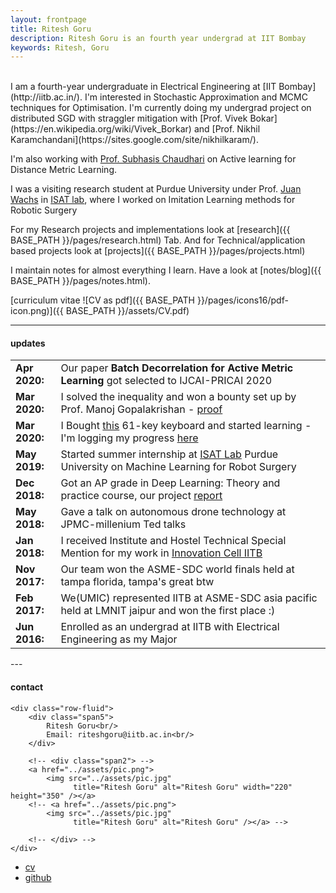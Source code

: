 ```yaml
---
layout: frontpage
title: Ritesh Goru
description: Ritesh Goru is an fourth year undergrad at IIT Bombay
keywords: Ritesh, Goru
---
```

<br>
I am a fourth-year undergraduate in Electrical Engineering at [IIT Bombay](http://iitb.ac.in/). I'm interested in Stochastic Approximation and MCMC techniques for Optimisation. I'm currently doing my undergrad project on distributed SGD with straggler mitigation with [Prof. Vivek Bokar](https://en.wikipedia.org/wiki/Vivek_Borkar) and [Prof. Nikhil Karamchandani](https://sites.google.com/site/nikhilkaram/). 

I'm also working with [Prof. Subhasis Chaudhari](https://en.wikipedia.org/wiki/Subhasis_Chaudhuri) on Active learning for Distance Metric Learning.

I was a visiting research student at Purdue University under Prof. [Juan Wachs](https://web.ics.purdue.edu/~jpwachs/) in [ISAT lab](https://engineering.purdue.edu/isat/), where I worked on Imitation Learning methods for Robotic Surgery

For my Research projects and implementations look at [research]({{ BASE_PATH }}/pages/research.html) Tab. And for Technical/application based projects look at [projects]({{ BASE_PATH }}/pages/projects.html)

I maintain notes for almost everything I learn. Have a look at [notes/blog]({{ BASE_PATH }}/pages/notes.html).

[curriculum vitae ![CV as pdf]({{ BASE_PATH }}/pages/icons16/pdf-icon.png)]({{ BASE_PATH }}/assets/CV.pdf)<br/>

---

<div class="container">
<!-- <div style="height:100px;overflow:auto;"> -->
<h4><a name="updates"></a>updates</h4>
<table>
<col width="80px">
<col width="650px">
<tr><td><b>Apr 2020:</b></td><td>Our paper <b>Batch Decorrelation for Active Metric Learning</b> got selected to IJCAI-PRICAI 2020</td></tr>
<tr><td><b>Mar 2020:</b></td><td>I solved the inequality and won a bounty set up by Prof. Manoj Gopalakrishan - <a href="{{ BASE_PATH }}/assets/proof_modified.pdf">proof</a></td></tr>
<tr><td><b>Mar 2020:</b></td><td>I Bought <a href="https://www.casio-intl.com/asia/en/emi/products/cts300/">this</a> 61-key keyboard and started learning - I'm logging my progress <a href="{{ BASE_PATH }}/posts/keyboard.html">here</a></td></tr>
<tr><td><b>May 2019:</b></td><td>Started summer internship at <a href="https://engineering.purdue.edu/isat/">ISAT Lab</a> Purdue University on Machine Learning for Robot Surgery</td></tr>
<tr><td><b>Dec 2018:</b></td><td>Got an AP grade in Deep Learning: Theory and practice course, our project <a href="">report</a></td></tr>
<tr><td><b>May 2018:</b></td><td>Gave a talk on autonomous drone technology at JPMC-millenium Ted talks</td></tr>
<tr><td><b>Jan 2018:</b></td><td>I received Institute and Hostel Technical Special Mention for my work in <a href="http://www.umiciitb.com/">Innovation Cell IITB</a></td></tr>
<tr><td><b>Nov 2017:</b></td><td>Our team won the ASME-SDC world finals held at tampa florida, tampa's great btw</td></tr>
<tr><td><b>Feb 2017:</b></td><td>We(UMIC) represented IITB at ASME-SDC asia pacific held at LMNIT jaipur and won the first place :)</td></tr>
<tr><td><b>Jun 2016:</b></td><td>Enrolled as an undergrad at IITB with Electrical Engineering as my Major</td></tr>

</table>

</div>
---
<div class="container">
<h4><a name="contact"></a>contact</h4>

    <div class="row-fluid">
        <div class="span5">
            Ritesh Goru<br/>
            Email: riteshgoru@iitb.ac.in<br/>
        </div>

        <!-- <div class="span2"> -->
        <a href="../assets/pic.png">
            <img src="../assets/pic.jpg"
                  title="Ritesh Goru" alt="Ritesh Goru" width="220" height="350" /></a>
        <!-- <a href="../assets/pic.png">
            <img src="../assets/pic.jpg"
                  title="Ritesh Goru" alt="Ritesh Goru" /></a> -->

        <!-- </div> -->
    </div>
</div>

<div class="navbar">
  <div class="navbar-inner">
      <ul class="nav">
          <li><a href="{{ BASE_PATH }}/assets/CV.pdf">cv</a></li>
          <li><a href="https://github.com/BlackWingedKing">github</a></li>
          <!-- <li><a href="https://blackwingedking.github.io/blog">Blog</a></li> -->
          <!-- <li><a href="https://twitter.com/dog_feelings">Twitter (@dog_feelings)</a></li> -->
      </ul>
  </div>
</div>